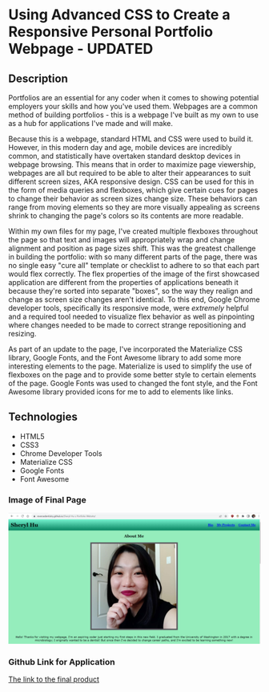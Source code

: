 # Using Advanced CSS to Create a Responsive Personal Portfolio Webpage - UPDATED

## Description 

Portfolios are an essential for any coder when it comes to showing potential employers your skills and how you've used them. Webpages are a common method of building portfolios - this is a webpage I've built as my own to use as a hub for applications I've made and will make. 

Because this is a webpage, standard HTML and CSS were used to build it. However, in this modern day and age, mobile devices are incredibly common, and statistically have overtaken standard desktop devices in webpage browsing. This means that in order to maximize page viewership, webpages are all but required to be able to alter their appearances to suit different screen sizes, AKA responsive design. CSS can be used for this in the form of media queries and flexboxes, which give certain cues for pages to change their behavior as screen sizes change size. These behaviors can range from moving elements so they are more visually appealing as screens shrink to changing the page's colors so its contents are more readable. 

Within my own files for my page, I've created multiple flexboxes throughout the page so that text and images will appropriately wrap and change alignment and position as page sizes shift. This was the greatest challenge in building the portfolio: with so many different parts of the page, there was no single easy "cure all" template or checklist to adhere to so that each part would flex correctly. The flex properties of the image of the first showcased application are different from the properties of applications beneath it because they're sorted into separate "boxes", so the way they realign and change as screen size changes aren't identical. To this end, Google Chrome developer tools, specifically its responsive mode, were *extremely* helpful and a required tool needed to visualize flex behavior as well as pinpointing where changes needed to be made to correct strange repositioning and resizing. 

As part of an update to the page, I've incorporated the Materialize CSS library, Google Fonts, and the Font Awesome library to add some more interesting elements to the page. Materialize is used to simplify the use of flexboxes on the page and to provide some better style to certain elements of the page. Google Fonts was used to changed the font style, and the Font Awesome library provided icons for me to add to elements like links. 


## Technologies
- HTML5
- CSS3
- Chrome Developer Tools
- Materialize CSS
- Google Fonts 
- Font Awesome

### Image of Final Page
![A screenshot of my webpage opened in a browser](./assets/screenshot.PNG)

### Github Link for Application
[The link to the final product](https://reversedentistry.github.io/Sheryl-Hu-s-Portfolio-Website/)




